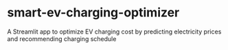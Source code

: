 # smart-ev-charging-optimizer
A Streamlit app to optimize EV charging cost by predicting electricity prices and recommending charging schedule
